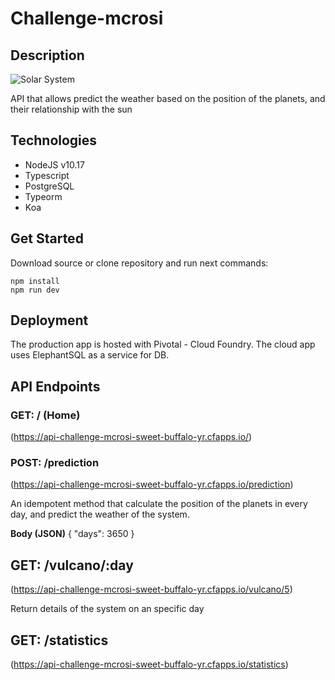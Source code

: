 # Challenge-mcrosi

## Description

![Solar System](https://github.com/mcrosignani/challenge-mcrosi/solarSystem.png)

API that allows predict the weather based on the position of the planets, and their relationship with the sun

## Technologies

- NodeJS v10.17
- Typescript
- PostgreSQL
- Typeorm
- Koa

## Get Started

Download source or clone repository and run next commands:

```
npm install
npm run dev
```

## Deployment

The production app is hosted with Pivotal - Cloud Foundry. The cloud app uses ElephantSQL as a service for DB.

## API Endpoints

### GET: / (Home)
(https://api-challenge-mcrosi-sweet-buffalo-yr.cfapps.io/)

### POST: /prediction
(https://api-challenge-mcrosi-sweet-buffalo-yr.cfapps.io/prediction)

An idempotent method that calculate the position of the planets in every day, and predict the weather of the system.

**Body (JSON)**
{
	"days": 3650
}

## GET: /vulcano/:day
(https://api-challenge-mcrosi-sweet-buffalo-yr.cfapps.io/vulcano/5)

Return details of the system on an specific day

## GET: /statistics
(https://api-challenge-mcrosi-sweet-buffalo-yr.cfapps.io/statistics)